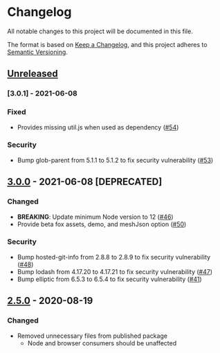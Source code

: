 # Changelog
All notable changes to this project will be documented in this file.

The format is based on [Keep a Changelog](https://keepachangelog.com/en/1.0.0/),
and this project adheres to [Semantic Versioning](https://semver.org/spec/v2.0.0.html).

## [Unreleased]
### [3.0.1] - 2021-06-08
### Fixed
- Provides missing util.js when used as dependency ([#54](https://github.com/MetaMask/logo/pull/54))

### Security
- Bump glob-parent from 5.1.1 to 5.1.2 to fix security vulnerability ([#53](https://github.com/MetaMask/logo/pull/53))

## [3.0.0] - 2021-06-08  [DEPRECATED]
### Changed
- **BREAKING**: Update minimum Node version to 12 ([#46](https://github.com/MetaMask/logo/pull/46))
- Provide beta fox assets, demo, and meshJson option ([#50](https://github.com/MetaMask/logo/pull/50))

### Security
- Bump hosted-git-info from 2.8.8 to 2.8.9 to fix security vulnerability ([#48](https://github.com/MetaMask/logo/pull/48))
- Bump lodash from 4.17.20 to 4.17.21 to fix security vulnerability ([#47](https://github.com/MetaMask/logo/pull/47))
- Bump elliptic from 6.5.3 to 6.5.4 to fix security vulnerability ([#41](https://github.com/MetaMask/logo/pull/41))

## [2.5.0] - 2020-08-19
### Changed
- Removed unnecessary files from published package
  - Node and browser consumers should be unaffected

[Unreleased]: https://github.com/MetaMask/logo/compare/v3.0.0...HEAD
[3.0.0]: https://github.com/MetaMask/logo/compare/v2.5.0...v3.0.0
[2.5.0]: https://github.com/MetaMask/logo/releases/tag/v2.5.0
